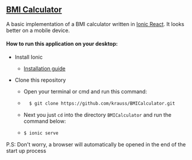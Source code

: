 ## [BMI Calculator](https://bmi-calculator.now.sh/)

A basic implementation of a BMI calculator written in [Ionic React](https://ionicframework.com/docs/react).
It looks better on a mobile device.

#### How to run this application on your desktop:

* Install Ionic

    * [Installation guide](https://ionicframework.com/docs/intro/cli)

* Clone this repository

    * Open your terminal or cmd and run this command:
    * ```bash
        $ git clone https://github.com/krauss/BMICalculator.git
      ```
    * Next you just `cd` into the directory `BMICalculator` and run the command below:    
    *   ```bash
        $ ionic serve
        ```

P.S: Don't worry, a browser will automatically be opened in the end of the start up process